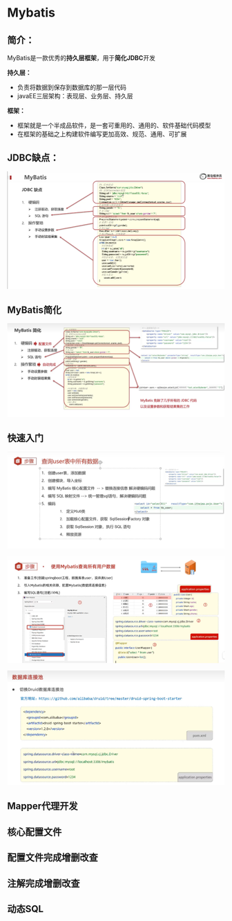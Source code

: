 # Mybatis

## 简介：

MyBatis是一款优秀的**持久层框架**，用于**简化JDBC**开发

**持久层：**

* 负责将数据到保存到数据库的那一层代码
* javaEE三层架构：表现层、业务层、持久层

**框架：**

* 框架就是一个半成品软件，是一套可重用的、通用的、软件基础代码模型
* 在框架的基础之上构建软件编写更加高效、规范、通用、可扩展

## JDBC缺点：

![image-20240311104745379](image-20240311104745379.png)

## MyBatis简化

![image-20240311104731469](image-20240311104731469.png)

## 快速入门

![image-20240311105521366](image-20240311105521366.png)

![image-20240320172414576](image-20240320172414576.png)

![image-20240320182010125](image-20240320182010125.png)

## Mapper代理开发







## 核心配置文件







## 配置文件完成增删改查







## 注解完成增删改查







## 动态SQL





